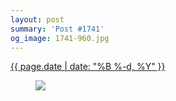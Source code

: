 ```yaml
---
layout: post
summary: 'Post #1741'
og_image: 1741-960.jpg
---
```


<div class="post">
 <time>
  <a href="/1741">
   {{ page.date | date: "%B %-d, %Y" }}
  </a>
 </time>
 <a href="/1741">
  <figure data-taken="2/9/2023">
   <img sizes="(min-width: 700px) 50vw, calc(100vw - 2rem)" src="{{ site.assets_url }}/1741-480.jpg" srcset="{{ site.assets_url }}/1741-240.jpg 240w, {{ site.assets_url }}/1741-480.jpg 480w, {{ site.assets_url }}/1741-720.jpg 720w, {{ site.assets_url }}/1741-960.jpg 960w"/>
  </figure>
 </a>
</div>
